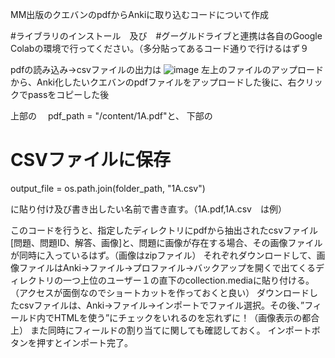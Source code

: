 MM出版のクエバンのpdfからAnkiに取り込むコードについて作成

#ライブラリのインストール　及び　#グーグルドライブと連携は各自のGoogle Colabの環境で行ってください。（多分貼ってあるコード通りで行けるはず９

pdfの読み込み→csvファイルの出力は
![image](https://github.com/user-attachments/assets/547db840-942f-4ea1-bace-d119287aa91e)
左上のファイルのアップロードから、Anki化したいクエバンのpdfファイルをアップロードした後に、右クリックでpassをコピーした後

上部の　
pdf_path = "/content/1A.pdf"と、
下部の
# CSVファイルに保存
output_file = os.path.join(folder_path, "1A.csv")

に貼り付け及び書き出したい名前で書き直す。（1A.pdf,1A.csv　は例）

このコードを行うと、指定したディレクトリにpdfから抽出されたcsvファイル[問題、問題ID、解答、画像]と、問題に画像が存在する場合、その画像ファイルが同時に入っているはず。（画像はzipファイル）
それぞれダウンロードして、画像ファイルはAnki→ファイル→プロファイル→バックアップを開くで出てくるディレクトリの一つ上位のユーザー１の直下のcollection.mediaに貼り付ける。（アクセスが面倒なのでショートカットを作っておくと良い）
ダウンロードしたcsvファイルは、Anki→ファイル→インポートでファイル選択。その後、”フィールド内でHTMLを使う”にチェックをいれるのを忘れずに！（画像表示の都合上）
また同時にフィールドの割り当てに関しても確認しておく。
インポートボタンを押すとインポート完了。
